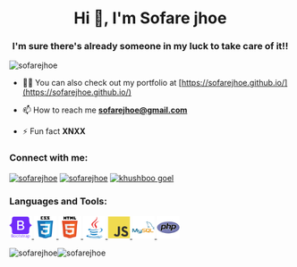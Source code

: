 <h1 align="center">Hi 👋, I'm Sofare jhoe</h1>
<h3 align="center"> I'm sure there's already someone in my luck to take care of it!!</h3>

<p align="left"> <img src="https://komarev.com/ghpvc/?username=sofarejhoes&label=Profile%20views&color=129e00&style=plastic" alt="sofarejhoe" /> </p>

- 👨‍💻 You can also check out my portfolio at [https://sofarejhoe.github.io/](https://sofarejhoe.github.io/)

- 📫 How to reach me **sofarejhoe@gmail.com**

- ⚡ Fun fact **XNXX**

<h3 align="left">Connect with me:</h3>
<p align="left">

<a href="https://www.linkedin.com/in/sofarejhoe/" target="blank"><img align="center" src="https://cdn.jsdelivr.net/npm/simple-icons@3.0.1/icons/linkedin.svg" alt="sofarejhoe" height="30" width="40" /></a>
<a href="https://instagram.com/sofarejhoe" target="blank"><img align="center" src="https://cdn.jsdelivr.net/npm/simple-icons@3.0.1/icons/instagram.svg" alt="sofarejhoe" height="30" width="40" /></a>
<a href="https://www.youtube.com/channel/UCbOG0fjVhRR3Re5t3mK8Lnw" target="blank"><img align="center" src="https://cdn.jsdelivr.net/npm/simple-icons@3.0.1/icons/youtube.svg" alt="khushboo goel" height="30" width="40" /></a>

</p>

<h3 align="left">Languages and Tools:</h3>
<p align="left"> <a href="https://getbootstrap.com" target="_blank" rel="noreferrer"> <img src="https://raw.githubusercontent.com/devicons/devicon/master/icons/bootstrap/bootstrap-plain-wordmark.svg" alt="bootstrap" width="40" height="40"/> </a> <a href="https://www.w3schools.com/css/" target="_blank" rel="noreferrer"> <img src="https://raw.githubusercontent.com/devicons/devicon/master/icons/css3/css3-original-wordmark.svg" alt="css3" width="40" height="40"/> </a> <a href="https://www.w3.org/html/" target="_blank" rel="noreferrer"> <img src="https://raw.githubusercontent.com/devicons/devicon/master/icons/html5/html5-original-wordmark.svg" alt="html5" width="40" height="40"/> </a> <a href="https://www.java.com" target="_blank" rel="noreferrer"> <img src="https://raw.githubusercontent.com/devicons/devicon/master/icons/java/java-original.svg" alt="java" width="40" height="40"/> </a> <a href="https://developer.mozilla.org/en-US/docs/Web/JavaScript" target="_blank" rel="noreferrer"> <img src="https://raw.githubusercontent.com/devicons/devicon/master/icons/javascript/javascript-original.svg" alt="javascript" width="40" height="40"/> </a> <a href="https://www.mysql.com/" target="_blank" rel="noreferrer"> <img src="https://raw.githubusercontent.com/devicons/devicon/master/icons/mysql/mysql-original-wordmark.svg" alt="mysql" width="40" height="40"/> </a> <a href="https://www.php.net" target="_blank" rel="noreferrer"> <img src="https://raw.githubusercontent.com/devicons/devicon/master/icons/php/php-original.svg" alt="php" width="40" height="40"/> </a> </p>

<p><img align="left" src="https://github-readme-stats.vercel.app/api/top-langs?username=sofarejhoe&show_icons=true&locale=en&layout=compact" alt="sofarejhoe" /></p>
<p>&nbsp;<img align="left" src="https://github-readme-stats.vercel.app/api?username=bayu1s&show_icons=true&locale=en" alt="sofarejhoe" /></p>
